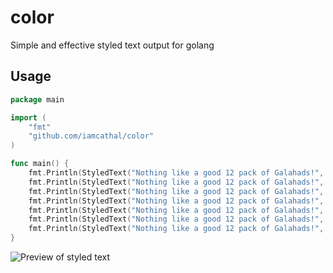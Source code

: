 # color
Simple and effective styled text output for golang

## Usage

```go
package main

import (
    "fmt"
    "github.com/iamcathal/color"
)

func main() {
	fmt.Println(StyledText("Nothing like a good 12 pack of Galahads!", "bold", "red"))
	fmt.Println(StyledText("Nothing like a good 12 pack of Galahads!", "bold", "yellow", "reverse"))
	fmt.Println(StyledText("Nothing like a good 12 pack of Galahads!", "black", "bold", "lightmagenta"))
	fmt.Println(StyledText("Nothing like a good 12 pack of Galahads!", "magenta", "bold", "backgroundgreen"))
	fmt.Println(StyledText("Nothing like a good 12 pack of Galahads!", "bold", "blue"))
	fmt.Println(StyledText("Nothing like a good 12 pack of Galahads!", "white", "underlined"))
	fmt.Println(StyledText("Nothing like a good 12 pack of Galahads!", "hidden"))
}

```

<img alt="Preview of styled text" src="https://i.imgur.com/HYpTS1c.png"> 